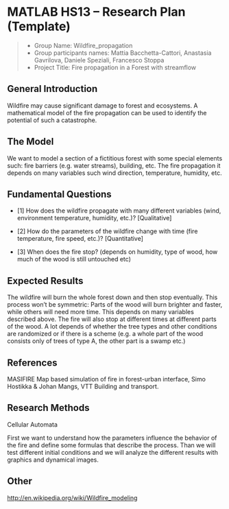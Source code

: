 # MATLAB HS13 – Research Plan (Template)

> * Group Name: Wildfire_propagation
> * Group participants names: Mattia Bacchetta-Cattori, Anastasia Gavrilova, Daniele 
Speziali, Francesco Stoppa
> * Project Title: Fire propagation in a Forest with streamflow 

## General Introduction

Wildfire may cause significant damage to forest and ecosystems. A mathematical 
model of the fire propagation can be used to identify the potential of such a 
catastrophe. 


## The Model

We want to model a section of a fictitious forest with some special elements such: fire 
barriers (e.g. water streams), building, etc. The fire propagation it depends on many 
variables such wind direction, temperature, humidity, etc.


## Fundamental Questions

* [1] How does the wildfire propagate with many different variables (wind, environment 
temperature, humidity, etc.)? [Qualitative]

* [2] How do the parameters of the wildfire change with time (fire temperature, fire 
speed, etc.)? [Quantitative]

* [3] When does the fire stop? (depends on humidity, type of wood, how much of the 
wood is still untouched etc)

## Expected Results

The wildfire will burn the whole forest down and then stop eventually. This process 
won’t be symmetric: Parts of the wood will burn brighter and faster, while others will 
need more time. This depends on many variables described above. The fire will also 
stop at different times at different parts of the wood. A lot depends of whether the tree
types and other conditions are randomized or if there is a scheme (e.g. a whole part of
the wood consists only of trees of type A, the other part is a swamp etc.)

## References 

MASIFIRE Map based simulation of fire in forest-urban interface, Simo Hostikka & Johan
Mangs, VTT Building and transport.


## Research Methods

Cellular Automata

First we want to understand how the parameters influence the behavior of the fire and 
define some formulas that describe the process.
Than we will test different initial conditions and we will analyze the different results 
with graphics and dynamical images.


## Other

http://en.wikipedia.org/wiki/Wildfire_modeling
